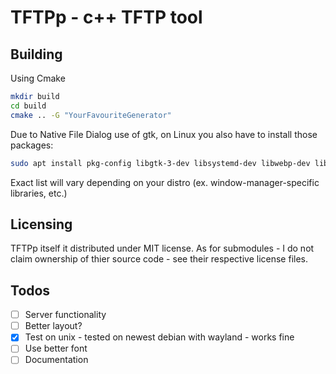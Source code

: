 # TFTPp - c++ TFTP tool

## Building

Using Cmake

```bash
mkdir build
cd build
cmake .. -G "YourFavouriteGenerator"
```

Due to Native File Dialog use of gtk, on Linux you also have to install those packages:

```bash
sudo apt install pkg-config libgtk-3-dev libsystemd-dev libwebp-dev libzstd-dev
```

Exact list will vary depending on your distro (ex. window-manager-specific libraries, etc.)

## Licensing

TFTPp itself it distributed under MIT license.
As for submodules - I do not claim ownership of thier source code - see their respective license files.

## Todos

- [ ] Server functionality
- [ ] Better layout?
- [X] Test on unix - tested on newest debian with wayland - works fine
- [ ] Use better font
- [ ] Documentation
